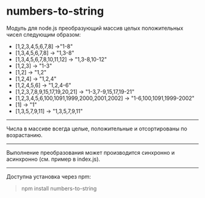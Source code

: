 # numbers-to-string
Модуль для node.js преобразующий массив целых положительных чисел следующим образом:
* [1,2,3,4,5,6,7,8] ->"1-8"
* [1,3,4,5,6,7,8] -> "1,3-8"
* [1,3,4,5,6,7,8,10,11,12] -> "1,3-8,10-12" 
* [1,2,3] -> "1-3" 
* [1,2] -> "1,2" 
* [1,2,4] -> "1,2,4" 
* [1,2,4,5,6] -> "1,2,4-6" 
* [1,2,3,7,8,9,15,17,19,20,21] -> "1-3,7-9,15,17,19-21" 
* [1,2,3,4,5,6,100,1091,1999,2000,2001,2002] -> "1-6,100,1091,1999-2002" 
* [1] -> "1" 
* [1,3,5,7,9,11] -> "1,3,5,7,9,11" 
***
Числа в массиве всегда целые, положительные и отсортированы по возрастанию.
***
Выполнение преобразования может производится синхронно и асинхронно (см. пример в index.js).
***
Доступна установка через npm:
>npm install numbers-to-string
